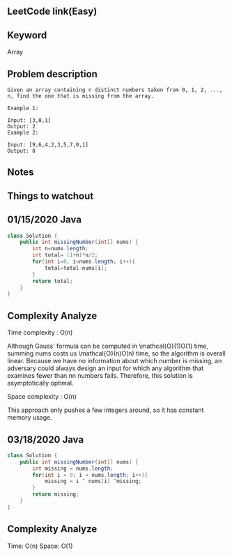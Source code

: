 ## LeetCode link(Easy)


## Keyword
Array

## Problem description
```
Given an array containing n distinct numbers taken from 0, 1, 2, ..., n, find the one that is missing from the array.

Example 1:

Input: [3,0,1]
Output: 2
Example 2:

Input: [9,6,4,2,3,5,7,0,1]
Output: 8
```



## Notes


## Things to watchout

## 01/15/2020 Java

```java
class Solution {
    public int missingNumber(int[] nums) {
        int n=nums.length;
        int total= (1+n)*n/2;
        for(int i=0; i<nums.length; i++){
            total=total-nums[i];
        }
        return total;
    }
}

```
## Complexity Analyze
Time complexity : O(n)

Although Gauss' formula can be computed in \mathcal{O}(1)O(1) time, summing nums costs us \mathcal{O}(n)O(n) time, so the algorithm is overall linear. Because we have no information about which number is missing, an adversary could always design an input for which any algorithm that examines fewer than nn numbers fails. Therefore, this solution is asymptotically optimal.

Space complexity : O(n)

This approach only pushes a few integers around, so it has constant memory usage.

## 03/18/2020 Java

```java
class Solution {
    public int missingNumber(int[] nums) {
        int missing = nums.length;
        for(int i = 0; i < nums.length; i++){
            missing = i ^ nums[i] ^missing;
        }
        return missing;
    }
}
```
## Complexity Analyze
Time: O(n)
Space: O(1)